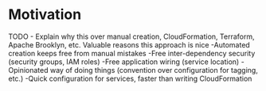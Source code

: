 # Motivation
TODO - Explain why this over manual creation, CloudFormation, Terraform, Apache Brooklyn, etc.
Valuable reasons this approach is nice
    -Automated creation keeps free from manual mistakes
    -Free inter-dependency security (security groups, IAM roles)
    -Free application wiring (service location)
    -Opinionated way of doing things (convention over configuration for tagging, etc.)
    -Quick configuration for services, faster than writing CloudFormation